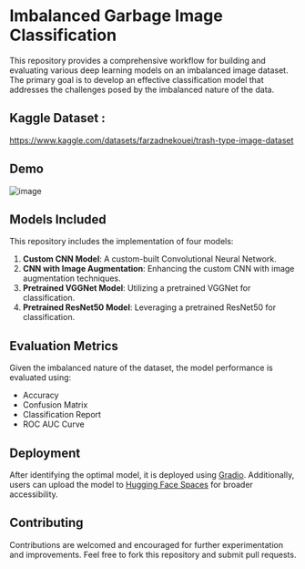 # Imbalanced Garbage Image Classification 

This repository provides a comprehensive workflow for building and evaluating various deep learning models on an imbalanced image dataset. The primary goal is to develop an effective classification model that addresses the challenges posed by the imbalanced nature of the data.

## Kaggle Dataset : 
https://www.kaggle.com/datasets/farzadnekouei/trash-type-image-dataset
## Demo 

![image](https://github.com/AsadShibli/Image-Classification/assets/119102237/b2ad0471-cdab-47d1-b383-9d19bf1b2a5f)

## Models Included
This repository includes the implementation of four models:
1. **Custom CNN Model**: A custom-built Convolutional Neural Network.
2. **CNN with Image Augmentation**: Enhancing the custom CNN with image augmentation techniques.
3. **Pretrained VGGNet Model**: Utilizing a pretrained VGGNet for classification.
4. **Pretrained ResNet50 Model**: Leveraging a pretrained ResNet50 for classification.

## Evaluation Metrics
Given the imbalanced nature of the dataset, the model performance is evaluated using:
- Accuracy
- Confusion Matrix
- Classification Report
- ROC AUC Curve

## Deployment
After identifying the optimal model, it is deployed using [Gradio](https://www.gradio.app/). Additionally, users can upload the model to [Hugging Face Spaces](https://huggingface.co/spaces) for broader accessibility.

## Contributing
Contributions are welcomed and encouraged for further experimentation and improvements. Feel free to fork this repository and submit pull requests.
